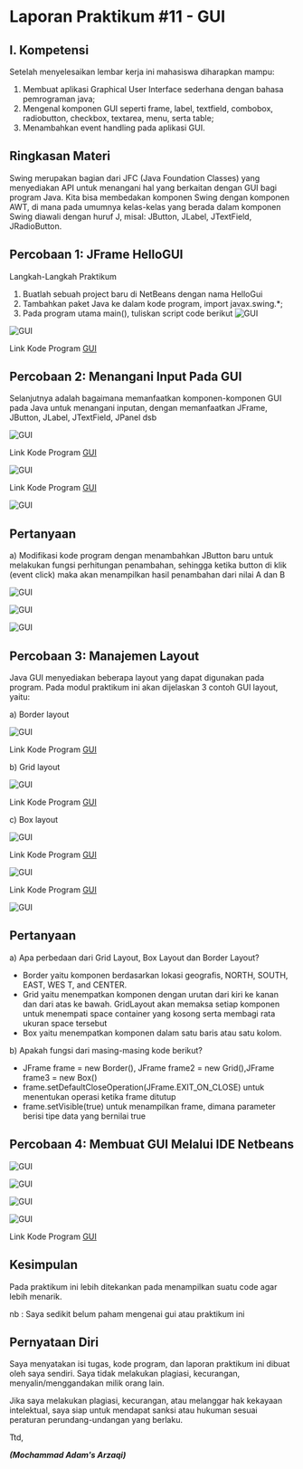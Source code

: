 # Laporan Praktikum #11 - GUI

## I. Kompetensi 
Setelah menyelesaikan lembar kerja ini mahasiswa diharapkan mampu: 
1. Membuat aplikasi Graphical User Interface sederhana dengan bahasa pemrograman java; 
2. Mengenal komponen GUI seperti frame, label, textfield, combobox, radiobutton, checkbox, textarea, menu, serta table; 
3. Menambahkan event handling pada aplikasi GUI. 

## Ringkasan Materi

 Swing merupakan bagian dari JFC (Java Foundation Classes) yang menyediakan API untuk menangani hal yang berkaitan dengan GUI bagi program Java.  Kita bisa membedakan komponen Swing dengan komponen AWT, di mana pada umumnya kelas-kelas yang berada dalam komponen Swing diawali dengan huruf J, misal: JButton, JLabel, JTextField, JRadioButton.

 ## Percobaan 1: JFrame HelloGUI 

 Langkah-Langkah Praktikum 
 1. Buatlah sebuah project baru di NetBeans dengan nama HelloGui 
 2. Tambahkan paket Java ke dalam kode program, import javax.swing.*; 
 3. Pada program utama main(), tuliskan script code berikut 
 ![GUI](img/hellogui.png)

 ![GUI](img/helloguiout.png)

 Link Kode Program [GUI](../../src/11_GUI/HelloGui.java)

 ## Percobaan 2: Menangani Input Pada GUI 

 Selanjutnya adalah bagaimana memanfaatkan komponen-komponen GUI pada Java untuk menangani inputan, dengan memanfaatkan JFrame, JButton, JLabel, JTextField, JPanel dsb

 ![GUI](img/myinputfrom.png)
  
  Link Kode Program [GUI](../../src/11_GUI/MyInputFrom.java)

 ![GUI](img/myinputfrommain.png)

 Link Kode Program [GUI](../../src/11_GUI/MyInputFormTest.java)

 ![GUI](img/myinputfromout.png)

## Pertanyaan 
a) Modifikasi kode program dengan menambahkan JButton baru untuk melakukan fungsi perhitungan penambahan, sehingga ketika button di klik (event click) maka akan menampilkan hasil penambahan dari nilai A dan B 

![GUI](img/pertanyaanpercobaan2.png)

![GUI](img/pertanyaanpercobaan2a.png)

![GUI](img/pertanyaanpercobaan2b.png)

## Percobaan 3: Manajemen Layout 

Java GUI menyediakan beberapa layout yang dapat digunakan pada program. Pada modul praktikum ini akan dijelaskan 3 contoh GUI layout, yaitu: 

a) Border layout

![GUI](img/border.png)

Link Kode Program [GUI](../../src/11_GUI/Border.java)

b) Grid layout  

![GUI](img/grid.png)

Link Kode Program [GUI](../../src/11_GUI/Grid.java)

c) Box layout

![GUI](img/box.png)

Link Kode Program [GUI](../../src/11_GUI/Box.java)

![GUI](img/layoutgui.png)

Link Kode Program [GUI](../../src/11_GUI/LayoutGUI.java)

![GUI](img/percobaan3out.png)

## Pertanyaan 

a) Apa perbedaan dari Grid Layout, Box Layout dan Border Layout? 

-	Border yaitu komponen berdasarkan lokasi geografis, NORTH, SOUTH, EAST, WES T, and CENTER. 
-	Grid yaitu menempatkan komponen dengan urutan dari kiri ke kanan dan dari atas ke bawah. GridLayout akan memaksa setiap komponen untuk menempati space container yang kosong serta membagi rata ukuran space tersebut
-	Box yaitu menempatkan komponen dalam satu baris atau satu kolom.


b) Apakah fungsi dari masing-masing kode berikut?

-	JFrame frame = new Border(), JFrame frame2 = new Grid(),JFrame frame3 = new Box() 
-	frame.setDefaultCloseOperation(JFrame.EXIT_ON_CLOSE) untuk  menentukan operasi ketika frame ditutup
-	frame.setVisible(true) untuk  menampilkan frame, dimana parameter berisi tipe data yang bernilai true

## Percobaan 4: Membuat GUI Melalui IDE Netbeans 

![GUI](img/swingcode.png)

![GUI](img/swingdesign.png)

![GUI](img/swingout.png)

![GUI](img/swingout2.png)

Link Kode Program [GUI](../../src/11_GUI/Swing.java)

## Kesimpulan

Pada praktikum ini lebih ditekankan pada menampilkan suatu code agar lebih menarik.

nb : Saya sedikit belum paham mengenai gui atau praktikum ini

## Pernyataan Diri

Saya menyatakan isi tugas, kode program, dan laporan praktikum ini dibuat oleh saya sendiri. Saya tidak melakukan plagiasi, kecurangan, menyalin/menggandakan milik orang lain.

Jika saya melakukan plagiasi, kecurangan, atau melanggar hak kekayaan intelektual, saya siap untuk mendapat sanksi atau hukuman sesuai peraturan perundang-undangan yang berlaku.

Ttd,

***(Mochammad Adam's Arzaqi)***
